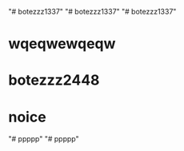 "# botezzz1337" 
"# botezzz1337" 
"# botezzz1337" 
# wqeqwewqeqw
# botezzz2448
# noice
"# ppppp" 
"# ppppp" 
